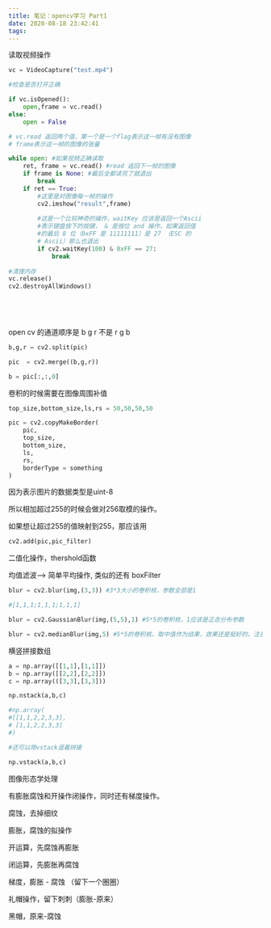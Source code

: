 ```yaml
---
title: 笔记：opencv学习 Part1
date: 2020-08-18 23:42:41
tags:
---
```


读取视频操作

```python
vc = VideoCapture("test.mp4")

#检查是否打开正确

if vc.isOpened():
	open,frame = vc.read()
else:
	open = False

# vc.read 返回两个值，第一个是一个flag表示这一帧有没有图像
# frame表示这一帧的图像的张量

while open: #如果视频正确读取
	ret, frame = vc.read() #read 返回下一帧的图像
	if frame is None: #最后全都读完了就退出
		break
    if ret == True:
        #这里是对图像每一帧的操作
        cv2.imshow("result",frame)
        
        #这是一个比较神奇的操作，waitKey 应该是返回一个Ascii
        #表示键盘按下的按键， & 是按位 and 操作，如果返回值
        #的最后 8 位（0xFF 是 11111111）是 27 （ESC 的
        # Ascii）那么也退出
        if cv2.waitKey(100) & 0xFF == 27:
            break
            
#清理内存
vc.release()
cv2.destroyAllWindows()


    
	
```



open cv 的通道顺序是 b g r 不是 r g b 

```python
b,g,r = cv2.split(pic)

pic  = cv2.merge((b,g,r))

b = pic[:,:,0]
```

卷积的时候需要在图像周围补值

```python
top_size,bottom_size,ls,rs = 50,50,50,50

pic = cv2.copyMakeBorder(
    pic,
    top_size,
    bottom_size,
    ls,
    rs,
    borderType = something
)

```

因为表示图片的数据类型是uint-8

所以相加超过255的时候会做对256取模的操作。

如果想让超过255的值映射到255，那应该用

```python
cv2.add(pic,pic_filter)
```

二值化操作，thershold函数





均值滤波--> 简单平均操作, 类似的还有 boxFilter

```python
blur = cv2.blur(img,(3,3)) #3*3大小的卷积核，参数全部是1

#[1,1,1;1,1,1;1,1,1]

blur = cv2.GaussianBlur(img,(5,5),1) #5*5的卷积核，1应该是正态分布参数

blur = cv2.medianBlur(img,5) #5*5的卷积核，取中值作为结果，效果还是挺好的，注意的是第二个参数是一个数字不是元组
```

横竖拼接数组

```python
a = np.array([[1,1],[1,1]])
b = np.array([[2,2],[2,2]])
c = np.array(([3,3],[3,3]))

np.nstack(a,b,c)

#np.array(
#[[1,1,2,2,3,3],
# [1,1,2,2,3,3]
#)

#还可以用vstack竖着拼接

np.vstack(a,b,c)
```

图像形态学处理

有膨胀腐蚀和开操作闭操作，同时还有梯度操作。

腐蚀，去掉细纹

膨胀，腐蚀的拟操作

开运算，先腐蚀再膨胀

闭运算，先膨胀再腐蚀

梯度，膨胀 - 腐蚀 （留下一个圈圈）

礼帽操作，留下刺刺（膨胀-原来）

黑帽，原来-腐蚀



